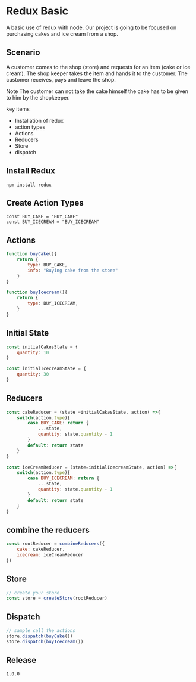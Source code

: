 # Redux Basic
A basic use of redux with node. Our project is going to be focused on purchasing cakes and ice cream from a shop.

## Scenario
A customer comes to the shop (store) and requests for an item (cake or ice cream). The shop keeper takes the item and hands it to the customer. The customer receives, pays and leave the shop. 
<br/>

Note The customer can not take the cake himself the cake has to be given to him by the shopkeeper.

key items
- Installation of redux
- action types 
- Actions
- Reducers
- Store
- dispatch


## Install Redux
```
npm install redux
```
## Create Action Types

```JS
const BUY_CAKE = "BUY_CAKE"
const BUY_ICECREAM = "BUY_ICECREAM"

```
## Actions
```js
function buyCake(){
    return {
        type: BUY_CAKE,
        info: "Buying cake from the store"
    }
}

function buyIcecream(){
    return {
        type: BUY_ICECREAM,
    }
}

```
## Initial State
```js
const initialCakesState = {
    quantity: 10
}

const initialIcecreamState = {
    quantity: 30
}
```

## Reducers
```js
const cakeReducer = (state =initialCakesState, action) =>{
    switch(action.type){
        case BUY_CAKE: return {
            ...state,
            quantity: state.quantity - 1
        }
        default: return state
    }
}

const iceCreamReducer = (state=initialIcecreamState, action) =>{
    switch(action.type){
        case BUY_ICECREAM: return {
            ...state,
            quantity: state.quantity - 1
        }
        default: return state
    }
}
```
## combine the reducers 
```js
const rootReducer = combineReducers({
    cake: cakeReducer,
    icecream: iceCreamReducer
})
```

## Store
```js
// create your store
const store = createStore(rootReducer)
```

## Dispatch
```js
// sample call the actions
store.dispatch(buyCake())
store.dispatch(buyIcecream())
```
## Release
```
1.0.0

